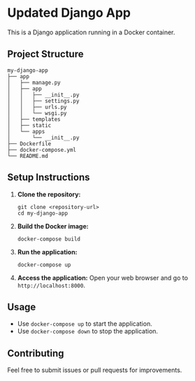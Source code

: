 # Updated Django App

This is a Django application running in a Docker container.

## Project Structure

```
my-django-app
├── app
│   ├── manage.py
│   ├── app
│   │   ├── __init__.py
│   │   ├── settings.py
│   │   ├── urls.py
│   │   └── wsgi.py
│   ├── templates
│   ├── static
│   └── apps
│       └── __init__.py
├── Dockerfile
├── docker-compose.yml
└── README.md
```

## Setup Instructions

1. **Clone the repository:**
   ```
   git clone <repository-url>
   cd my-django-app
   ```

2. **Build the Docker image:**
   ```
   docker-compose build
   ```

3. **Run the application:**
   ```
   docker-compose up
   ```

4. **Access the application:**
   Open your web browser and go to `http://localhost:8000`.

## Usage

- Use `docker-compose up` to start the application.
- Use `docker-compose down` to stop the application.

## Contributing

Feel free to submit issues or pull requests for improvements.
